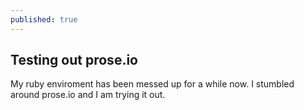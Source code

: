 ```yaml
---
published: true
---
```

## Testing out prose.io

My ruby enviroment has been messed up for a while now. I stumbled around prose.io and I am trying it out.